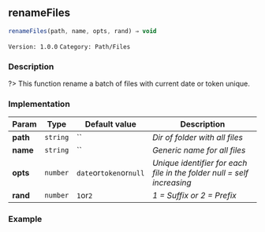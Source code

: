 ## renameFiles 
  ```javascript
 renameFiles(path, name, opts, rand) ⇒ void 
``` 

 ` Version: 1.0.0 ` 
` Category: Path/Files ` 

### Description 

?> This function rename a batch of files with current date or token unique. 

### Implementation 

| Param | Type | Default value | Description | 
| --- | --- | --- | --- | 
| **path** | `string` | `` | _Dir of folder with all files_ | 
| **name** | `string` | `` | _Generic name for all files_ | 
| **opts** | `number` | ` date `or` token `or` null ` | _Unique identifier for each file in the folder null = self increasing_ | 
| **rand** | `number` | ` 1 `or` 2 ` | _1 = Suffix or 2 = Prefix_ | 

### Example 

 ```javascript 
  
 ```  

